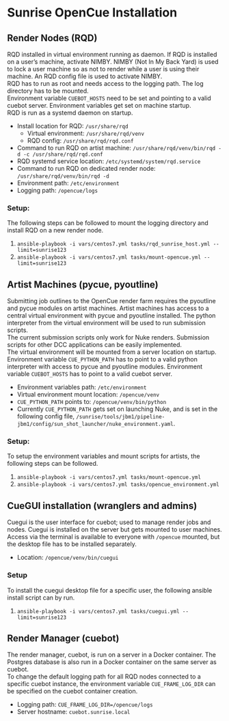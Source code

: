 # Sunrise OpenCue Installation

## Render Nodes (RQD)

RQD installed in virtual environment running as daemon. If RQD is installed on a user’s machine, activate NIMBY. NIMBY (Not In My Back Yard) is used to lock a user machine so as not to render while a user is using their machine. An RQD config file is used to activate NIMBY.  
RQD has to run as root and needs access to the logging path. The log directory has to be mounted.  
Environment variable `CUEBOT_HOSTS` need to be set and pointing to a valid cuebot server. Environment variables get set on machine startup.  
RQD is run as a systemd daemon on startup.

- Install location for RQD: `/usr/share/rqd`
  - Virtual environment: `/usr/share/rqd/venv`
  - RQD config: `/usr/share/rqd/rqd.conf`
- Command to run RQD on artist machine: `/usr/share/rqd/venv/bin/rqd -d -c /usr/share/rqd/rqd.conf`
- RQD systemd service location: `/etc/systemd/system/rqd.service`
- Command to run RQD on dedicated render node: `/usr/share/rqd/venv/bin/rqd -d`
- Environment path: `/etc/environment`
- Logging path: `/opencue/logs`

### Setup:
The following steps can be followed to mount the logging directory and install RQD on a new render node.

1. `ansible-playbook -i vars/centos7.yml tasks/rqd_sunrise_host.yml --limit=sunrise123`
2. `ansible-playbook -i vars/centos7.yml tasks/mount-opencue.yml --limit=sunrise123`


## Artist Machines (pycue, pyoutline)

Submitting job outlines to the OpenCue render farm requires the pyoutline and pycue modules on artist machines. Artist machines has access to a central virtual environment with pycue and pyoutline installed. The python interpreter from the virtual environment will be used to run submission scripts.  
The current submission scripts only work for Nuke renders. Submission scripts for other DCC applications can be easily implemented.  
The virtual environment will be mounted from a server location on startup. Environment variable `CUE_PYTHON_PATH` has to point to a valid python interpreter with access to pycue and pyoutline modules. Environment variable `CUEBOT_HOSTS` has to point to a valid cuebot server.

- Environment variables path: `/etc/environment`
- Virtual environment mount location: `/opencue/venv`
- `CUE_PYTHON_PATH` points to: `/opencue/venv/bin/python`
- Currently `CUE_PYTHON_PATH` gets set on launching Nuke, and is set in the following config file, `/sunrise/tools/jbm1/pipeline-jbm1/config/sun_shot_launcher/nuke_environment.yaml`.
  
### Setup:
To setup the environment variables and mount scripts for artists, the following steps can be followed.

1. `ansible-playbook -i vars/centos7.yml tasks/mount-opencue.yml`
2. `ansible-playbook -i vars/centos7.yml tasks/opencue_environment.yml`


## CueGUI installation (wranglers and admins)

Cuegui is the user interface for cuebot; used to manage render jobs and nodes. Cuegui is installed on the server but gets mounted to user machines. Access via the terminal is available to everyone with `/opencue` mounted, but the desktop file has to be installed separately.

- Location: `/opencue/venv/bin/cuegui`

### Setup
To install the cuegui desktop file for a specific user, the following ansible install script can by run.

1. `ansible-playbook -i vars/centos7.yml tasks/cuegui.yml --limit=sunrise123`


## Render Manager (cuebot)

The render manager, cuebot, is run on a server in a Docker container. The Postgres database is also run in a Docker container on the same server as cuebot.  
To change the default logging path for all RQD nodes connected to a specific cuebot instance, the environment variable `CUE_FRAME_LOG_DIR` can be specified on the cuebot container creation.

- Logging path: `CUE_FRAME_LOG_DIR=/opencue/logs`
- Server hostname: `cuebot.sunrise.local`
